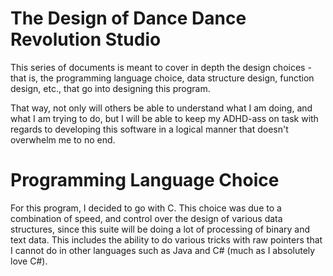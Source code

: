 # The Design of Dance Dance Revolution Studio
This series of documents is meant to cover in depth the design choices - that is, the programming language choice, data structure design, function design, etc., that go into designing this program.  

That way, not only will others be able to understand what I am doing, and what I am trying to do, but I will be able to 
keep my ADHD-ass on task with regards to developing this software in a logical manner that doesn't overwhelm me to no end.

# Programming Language Choice
For this program, I decided to go with C.  This choice was due to a combination of speed, and control over the design of various data structures, since this suite will be doing a lot of processing of binary and text data.  This includes the ability to do various tricks with raw pointers that I cannot do in other languages such as Java and C# (much as I absolutely love C#).
